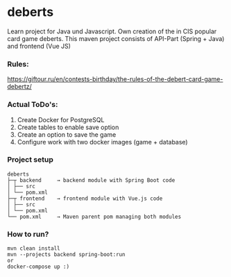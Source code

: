 # deberts

Learn project for Java und Javascript. Own creation of the in CIS popular card game deberts. This maven project consists
of API-Part (Spring + Java) and frontend (Vue JS)

### Rules:

https://giftour.ru/en/contests-birthday/the-rules-of-the-debert-card-game-debertz/

### Actual ToDo's:

1. Create Docker for PostgreSQL
2. Create tables to enable save option
3. Create an option to save the game
4. Configure work with two docker images (game + database)

### Project setup

```
deberts
├─┬ backend     → backend module with Spring Boot code
│ ├── src
│ └── pom.xml
├─┬ frontend    → frontend module with Vue.js code
│ ├── src
│ └── pom.xml
└── pom.xml     → Maven parent pom managing both modules
```

### How to run?

```
mvn clean install
mvn --projects backend spring-boot:run
or 
docker-compose up :)
```
